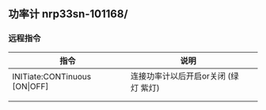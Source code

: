 ## 功率计 nrp33sn-101168/

### 远程指令

| 指令                          | 说明                                 |      |
| ----------------------------- | ------------------------------------ | ---- |
| INITiate:CONTinuous [ON\|OFF] | 连接功率计以后开启or关闭 (绿灯 紫灯) |      |
|                               |                                      |      |
|                               |                                      |      |


